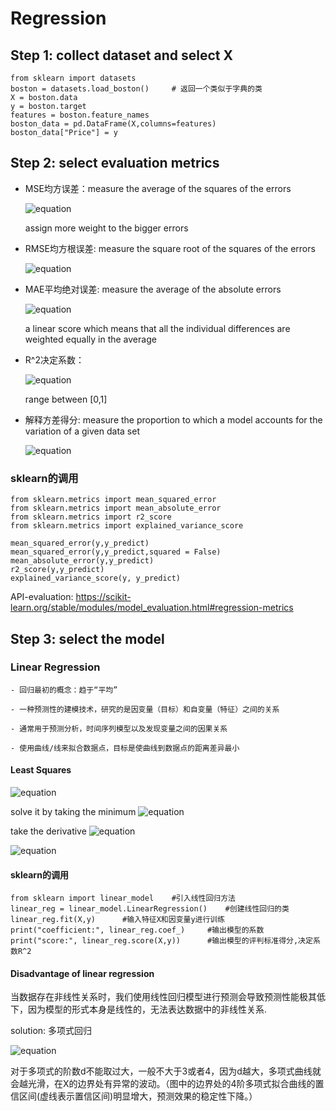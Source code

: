 # Regression

## Step 1: collect dataset and select X

    from sklearn import datasets
    boston = datasets.load_boston()     # 返回一个类似于字典的类
    X = boston.data
    y = boston.target
    features = boston.feature_names
    boston_data = pd.DataFrame(X,columns=features)
    boston_data["Price"] = y

## Step 2: select evaluation metrics
- MSE均方误差：measure the average of the squares of the errors

    ![equation](https://latex.codecogs.com/gif.latex?\text{MSE}(y,&space;\hat{y})&space;=&space;\frac{1}{n_\text{samples}}&space;\sum_{i=0}^{n_\text{samples}&space;-&space;1}&space;(y_i&space;-&space;\hat{y}_i)^2.)

    assign more weight to the bigger errors

- RMSE均方根误差: measure the square root of the squares of the errors

    ![equation](https://latex.codecogs.com/gif.latex?\text{RMSE}(y,&space;\hat{y})&space;=&space;\sqrt{\frac{1}{n_\text{samples}}&space;\sum_{i=0}^{n_\text{samples}&space;-&space;1}&space;(y_i&space;-&space;\hat{y}_i)^2.})

- MAE平均绝对误差: measure the average of the absolute errors

    ![equation](https://latex.codecogs.com/gif.latex?\text{MAE}(y,&space;\hat{y})&space;=&space;\frac{1}{n_{\text{samples}}}&space;\sum_{i=0}^{n_{\text{samples}}-1}&space;\left|&space;y_i&space;-&space;\hat{y}_i&space;\right|.)

    a linear score which means that all the individual differences are weighted equally in the average

- R^2决定系数：

    ![equation](https://latex.codecogs.com/gif.latex?R^2(y,&space;\hat{y})&space;=&space;1&space;-&space;\frac{\sum_{i=1}^{n}&space;(y_i&space;-&space;\hat{y}_i)^2}{\sum_{i=1}^{n}&space;(y_i&space;-&space;\bar{y})^2}.)

    range between [0,1]

- 解释方差得分: measure the proportion to which a model accounts for the variation of a given data set
    
    ![equation](https://latex.codecogs.com/gif.latex?explained\:variance(y,&space;\hat{y})&space;=&space;1&space;-&space;\frac{Var(&space;y&space;-&space;\hat{y})}{Var(y)})


### sklearn的调用
    from sklearn.metrics import mean_squared_error
    from sklearn.metrics import mean_absolute_error
    from sklearn.metrics import r2_score
    from sklearn.metrics import explained_variance_score

    mean_squared_error(y,y_predict)
    mean_squared_error(y,y_predict,squared = False)
    mean_absolute_error(y,y_predict)
    r2_score(y,y_predict)
    explained_variance_score(y, y_predict)

API-evaluation: https://scikit-learn.org/stable/modules/model_evaluation.html#regression-metrics

## Step 3: select the model

### Linear Regression

    - 回归最初的概念：趋于“平均” 

    - 一种预测性的建模技术，研究的是因变量（目标）和自变量（特征）之间的关系

    - 通常用于预测分析，时间序列模型以及发现变量之间的因果关系

    - 使用曲线/线来拟合数据点，目标是使曲线到数据点的距离差异最小

#### Least Squares

![equation](https://latex.codecogs.com/gif.latex?L(w)&space;=&space;\sum\limits_{i=1}^{N}||w^Tx_i-y_i||_2^2=\sum\limits_{i=1}^{N}(w^Tx_i-y_i)^2&space;=&space;(w^TX^T-Y^T)(w^TX^T-Y^T)^T&space;=&space;w^TX^TXw&space;-&space;2w^TX^TY&plus;YY^T)  

solve it by taking the minimum
![equation](https://latex.codecogs.com/gif.latex?\hat{w}&space;=&space;argmin\;L(w))  


take the derivative
![equation](https://latex.codecogs.com/gif.latex?\frac{\partial&space;L(w)}{\partial&space;w}&space;=&space;2X^TXw-2X^TY&space;=&space;0)  


![equation](https://latex.codecogs.com/gif.latex?\hat{w}&space;=&space;(X^TX)^{-1}X^TY)  


#### sklearn的调用
    from sklearn import linear_model    #引入线性回归方法
    linear_reg = linear_model.LinearRegression()    #创建线性回归的类
    linear_reg.fit(X,y)      #输入特征X和因变量y进行训练
    print("coefficient:", linear_reg.coef_)     #输出模型的系数
    print("score:", linear_reg.score(X,y))      #输出模型的评判标准得分,决定系数R^2


#### Disadvantage of linear regression

当数据存在非线性关系时，我们使用线性回归模型进行预测会导致预测性能极其低下，因为模型的形式本身是线性的，无法表达数据中的非线性关系.

solution: 多项式回归

![equation](https://latex.codecogs.com/gif.latex?y_i&space;=&space;w_0&space;&plus;&space;w_1x_i&space;&plus;&space;w_2x_i^2&space;&plus;&space;...&plus;w_dx_i^d&space;&plus;&space;\epsilon)

对于多项式的阶数d不能取过大，一般不大于3或者4，因为d越大，多项式曲线就会越光滑，在X的边界处有异常的波动。（图中的边界处的4阶多项式拟合曲线的置信区间(虚线表示置信区间)明显增大，预测效果的稳定性下降。）  



